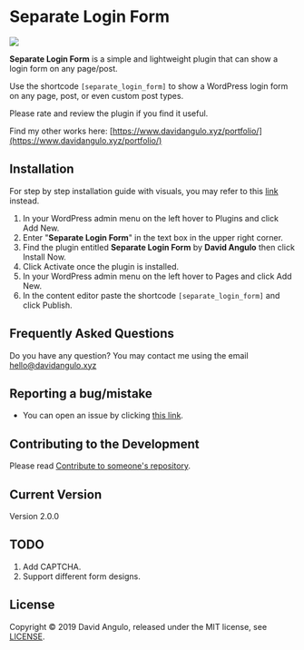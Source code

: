 # Separate Login Form

![](https://ps.w.org/separate-login-form/assets/screenshot-1.jpg)

**Separate Login Form** is a simple and lightweight plugin that can show a login form on any page/post.

Use the shortcode `[separate_login_form]` to show a WordPress login form on any page, post, or even custom post types.

Please rate and review the plugin if you find it useful.

Find my other works here: [https://www.davidangulo.xyz/portfolio/](https://www.davidangulo.xyz/portfolio/)

## Installation

For step by step installation guide with visuals, you may refer to this [link](https://www.davidangulo.xyz/how-to-crate-a-separate-login-page-in-wordpress/) instead.

1. In your WordPress admin menu on the left hover to Plugins and click Add New.
2. Enter "**Separate Login Form**" in the text box in the upper right corner.
3. Find the plugin entitled **Separate Login Form** by **David Angulo** then click Install Now.
4. Click Activate once the plugin is installed.
5. In your WordPress admin menu on the left hover to Pages and click Add New.
6. In the content editor paste the shortcode `[separate_login_form]` and click Publish.

## Frequently Asked Questions

Do you have any question? You may contact me using the email [hello@davidangulo.xyz](mailto:hello@davidangulo.xyz)

## Reporting a bug/mistake
* You can open an issue by clicking [this link](https://github.com/dcangulo/separate-login-form/issues/new).

## Contributing to the Development
Please read [Contribute to someone's repository](http://kbroman.org/github_tutorial/pages/fork.html).

## Current Version
Version 2.0.0

## TODO
1. Add CAPTCHA.
2. Support different form designs.

## License
Copyright © 2019 David Angulo, released under the MIT license, see [LICENSE](LICENSE).
